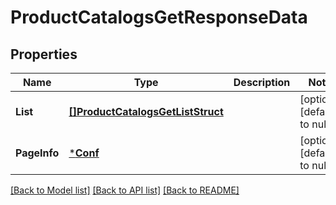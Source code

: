 # ProductCatalogsGetResponseData

## Properties
Name | Type | Description | Notes
------------ | ------------- | ------------- | -------------
**List** | [**[]ProductCatalogsGetListStruct**](ProductCatalogsGetListStruct.md) |  | [optional] [default to null]
**PageInfo** | [***Conf**](conf.md) |  | [optional] [default to null]

[[Back to Model list]](../README.md#documentation-for-models) [[Back to API list]](../README.md#documentation-for-api-endpoints) [[Back to README]](../README.md)



